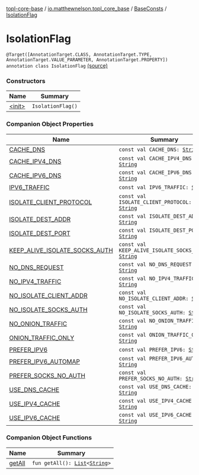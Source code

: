 [topl-core-base](../../../index.md) / [io.matthewnelson.topl_core_base](../../index.md) / [BaseConsts](../index.md) / [IsolationFlag](./index.md)

# IsolationFlag

`@Target([AnnotationTarget.CLASS, AnnotationTarget.TYPE, AnnotationTarget.VALUE_PARAMETER, AnnotationTarget.PROPERTY]) annotation class IsolationFlag` [(source)](https://github.com/05nelsonm/TorOnionProxyLibrary-Android/blob/master/topl-core-base/src/main/java/io/matthewnelson/topl_core_base/BaseConsts.kt#L283)

### Constructors

| Name | Summary |
|---|---|
| [&lt;init&gt;](-init-.md) | `IsolationFlag()` |

### Companion Object Properties

| Name | Summary |
|---|---|
| [CACHE_DNS](-c-a-c-h-e_-d-n-s.md) | `const val CACHE_DNS: `[`String`](https://kotlinlang.org/api/latest/jvm/stdlib/kotlin/-string/index.html) |
| [CACHE_IPV4_DNS](-c-a-c-h-e_-i-p-v4_-d-n-s.md) | `const val CACHE_IPV4_DNS: `[`String`](https://kotlinlang.org/api/latest/jvm/stdlib/kotlin/-string/index.html) |
| [CACHE_IPV6_DNS](-c-a-c-h-e_-i-p-v6_-d-n-s.md) | `const val CACHE_IPV6_DNS: `[`String`](https://kotlinlang.org/api/latest/jvm/stdlib/kotlin/-string/index.html) |
| [IPV6_TRAFFIC](-i-p-v6_-t-r-a-f-f-i-c.md) | `const val IPV6_TRAFFIC: `[`String`](https://kotlinlang.org/api/latest/jvm/stdlib/kotlin/-string/index.html) |
| [ISOLATE_CLIENT_PROTOCOL](-i-s-o-l-a-t-e_-c-l-i-e-n-t_-p-r-o-t-o-c-o-l.md) | `const val ISOLATE_CLIENT_PROTOCOL: `[`String`](https://kotlinlang.org/api/latest/jvm/stdlib/kotlin/-string/index.html) |
| [ISOLATE_DEST_ADDR](-i-s-o-l-a-t-e_-d-e-s-t_-a-d-d-r.md) | `const val ISOLATE_DEST_ADDR: `[`String`](https://kotlinlang.org/api/latest/jvm/stdlib/kotlin/-string/index.html) |
| [ISOLATE_DEST_PORT](-i-s-o-l-a-t-e_-d-e-s-t_-p-o-r-t.md) | `const val ISOLATE_DEST_PORT: `[`String`](https://kotlinlang.org/api/latest/jvm/stdlib/kotlin/-string/index.html) |
| [KEEP_ALIVE_ISOLATE_SOCKS_AUTH](-k-e-e-p_-a-l-i-v-e_-i-s-o-l-a-t-e_-s-o-c-k-s_-a-u-t-h.md) | `const val KEEP_ALIVE_ISOLATE_SOCKS_AUTH: `[`String`](https://kotlinlang.org/api/latest/jvm/stdlib/kotlin/-string/index.html) |
| [NO_DNS_REQUEST](-n-o_-d-n-s_-r-e-q-u-e-s-t.md) | `const val NO_DNS_REQUEST: `[`String`](https://kotlinlang.org/api/latest/jvm/stdlib/kotlin/-string/index.html) |
| [NO_IPV4_TRAFFIC](-n-o_-i-p-v4_-t-r-a-f-f-i-c.md) | `const val NO_IPV4_TRAFFIC: `[`String`](https://kotlinlang.org/api/latest/jvm/stdlib/kotlin/-string/index.html) |
| [NO_ISOLATE_CLIENT_ADDR](-n-o_-i-s-o-l-a-t-e_-c-l-i-e-n-t_-a-d-d-r.md) | `const val NO_ISOLATE_CLIENT_ADDR: `[`String`](https://kotlinlang.org/api/latest/jvm/stdlib/kotlin/-string/index.html) |
| [NO_ISOLATE_SOCKS_AUTH](-n-o_-i-s-o-l-a-t-e_-s-o-c-k-s_-a-u-t-h.md) | `const val NO_ISOLATE_SOCKS_AUTH: `[`String`](https://kotlinlang.org/api/latest/jvm/stdlib/kotlin/-string/index.html) |
| [NO_ONION_TRAFFIC](-n-o_-o-n-i-o-n_-t-r-a-f-f-i-c.md) | `const val NO_ONION_TRAFFIC: `[`String`](https://kotlinlang.org/api/latest/jvm/stdlib/kotlin/-string/index.html) |
| [ONION_TRAFFIC_ONLY](-o-n-i-o-n_-t-r-a-f-f-i-c_-o-n-l-y.md) | `const val ONION_TRAFFIC_ONLY: `[`String`](https://kotlinlang.org/api/latest/jvm/stdlib/kotlin/-string/index.html) |
| [PREFER_IPV6](-p-r-e-f-e-r_-i-p-v6.md) | `const val PREFER_IPV6: `[`String`](https://kotlinlang.org/api/latest/jvm/stdlib/kotlin/-string/index.html) |
| [PREFER_IPV6_AUTOMAP](-p-r-e-f-e-r_-i-p-v6_-a-u-t-o-m-a-p.md) | `const val PREFER_IPV6_AUTOMAP: `[`String`](https://kotlinlang.org/api/latest/jvm/stdlib/kotlin/-string/index.html) |
| [PREFER_SOCKS_NO_AUTH](-p-r-e-f-e-r_-s-o-c-k-s_-n-o_-a-u-t-h.md) | `const val PREFER_SOCKS_NO_AUTH: `[`String`](https://kotlinlang.org/api/latest/jvm/stdlib/kotlin/-string/index.html) |
| [USE_DNS_CACHE](-u-s-e_-d-n-s_-c-a-c-h-e.md) | `const val USE_DNS_CACHE: `[`String`](https://kotlinlang.org/api/latest/jvm/stdlib/kotlin/-string/index.html) |
| [USE_IPV4_CACHE](-u-s-e_-i-p-v4_-c-a-c-h-e.md) | `const val USE_IPV4_CACHE: `[`String`](https://kotlinlang.org/api/latest/jvm/stdlib/kotlin/-string/index.html) |
| [USE_IPV6_CACHE](-u-s-e_-i-p-v6_-c-a-c-h-e.md) | `const val USE_IPV6_CACHE: `[`String`](https://kotlinlang.org/api/latest/jvm/stdlib/kotlin/-string/index.html) |

### Companion Object Functions

| Name | Summary |
|---|---|
| [getAll](get-all.md) | `fun getAll(): `[`List`](https://kotlinlang.org/api/latest/jvm/stdlib/kotlin.collections/-list/index.html)`<`[`String`](https://kotlinlang.org/api/latest/jvm/stdlib/kotlin/-string/index.html)`>` |
